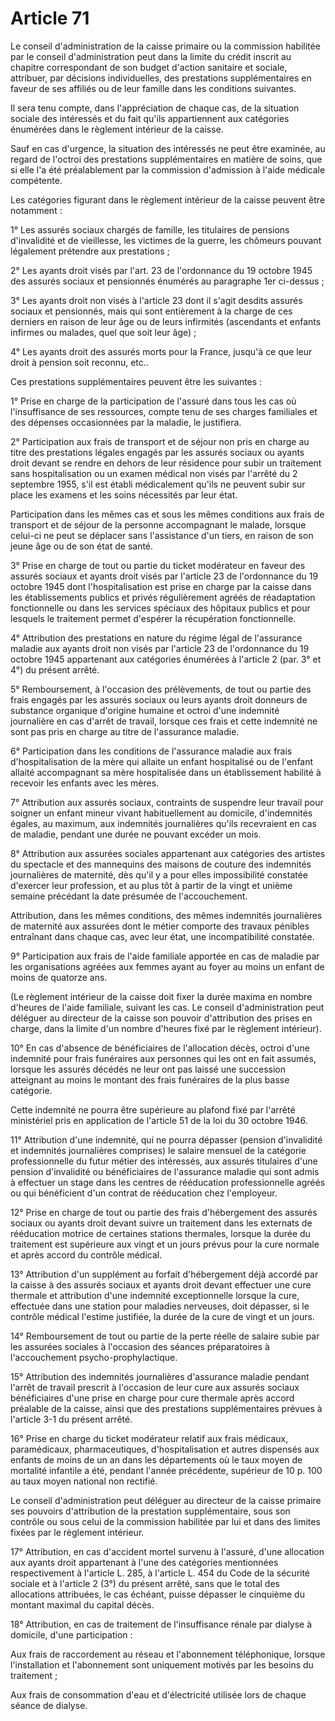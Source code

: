 # Article 71

Le conseil d'administration de la caisse primaire ou la commission habilitée par le conseil d'administration peut dans la limite du crédit inscrit au chapitre correspondant de son budget d'action sanitaire et sociale, attribuer, par décisions individuelles, des prestations supplémentaires en faveur de ses affiliés ou de leur famille dans les conditions suivantes.

Il sera tenu compte, dans l'appréciation de chaque cas, de la situation sociale des intéressés et du fait qu'ils appartiennent aux catégories énumérées dans le règlement intérieur de la caisse.

Sauf en cas d'urgence, la situation des intéressés ne peut être examinée, au regard de l'octroi des prestations supplémentaires en matière de soins, que si elle l'a été préalablement par la commission d'admission à l'aide médicale compétente.

Les catégories figurant dans le règlement intérieur de la caisse peuvent être notamment :

1° Les assurés sociaux chargés de famille, les titulaires de pensions d'invalidité et de vieillesse, les victimes de la guerre, les chômeurs pouvant légalement prétendre aux prestations ;

2° Les ayants droit visés par l'art. 23 de l'ordonnance du 19 octobre 1945 des assurés sociaux et pensionnés énumérés au paragraphe 1er ci-dessus ;

3° Les ayants droit non visés à l'article 23 dont il s'agit desdits assurés sociaux et pensionnés, mais qui sont entièrement à la charge de ces derniers en raison de leur âge ou de leurs infirmités (ascendants et enfants infirmes ou malades, quel que soit leur âge) ;

4° Les ayants droit des assurés morts pour la France, jusqu'à ce que leur droit à pension soit reconnu, etc..

Ces prestations supplémentaires peuvent être les suivantes :

1° Prise en charge de la participation de l'assuré dans tous les cas où l'insuffisance de ses ressources, compte tenu de ses charges familiales et des dépenses occasionnées par la maladie, le justifiera.

2° Participation aux frais de transport et de séjour non pris en charge au titre des prestations légales engagés par les assurés sociaux ou ayants droit devant se rendre en dehors de leur résidence pour subir un traitement sans hospitalisation ou un examen médical non visés par l'arrêté du 2 septembre 1955, s'il est établi médicalement qu'ils ne peuvent subir sur place les examens et les soins nécessités par leur état.

Participation dans les mêmes cas et sous les mêmes conditions aux frais de transport et de séjour de la personne accompagnant le malade, lorsque celui-ci ne peut se déplacer sans l'assistance d'un tiers, en raison de son jeune âge ou de son état de santé.

3° Prise en charge de tout ou partie du ticket modérateur en faveur des assurés sociaux et ayants droit visés par l'article 23 de l'ordonnance du 19 octobre 1945 dont l'hospitalisation est prise en charge par la caisse dans les établissements publics et privés régulièrement agréés de réadaptation fonctionnelle ou dans les services spéciaux des hôpitaux publics et pour lesquels le traitement permet d'espérer la récupération fonctionnelle.

4° Attribution des prestations en nature du régime légal de l'assurance maladie aux ayants droit non visés par l'article 23 de l'ordonnance du 19 octobre 1945 appartenant aux catégories énumérées à l'article 2 (par. 3° et 4°) du présent arrêté.

5° Remboursement, à l'occasion des prélèvements, de tout ou partie des frais engagés par les assurés sociaux ou leurs ayants droit donneurs de substance organique d'origine humaine et octroi d'une indemnité journalière en cas d'arrêt de travail, lorsque ces frais et cette indemnité ne sont pas pris en charge au titre de l'assurance maladie.

6° Participation dans les conditions de l'assurance maladie aux frais d'hospitalisation de la mère qui allaite un enfant hospitalisé ou de l'enfant allaité accompagnant sa mère hospitalisée dans un établissement habilité à recevoir les enfants avec les mères.

7° Attribution aux assurés sociaux, contraints de suspendre leur travail pour soigner un enfant mineur vivant habituellement au domicile, d'indemnités égales, au maximum, aux indemnités journalières qu'ils recevraient en cas de maladie, pendant une durée ne pouvant excéder un mois.

8° Attribution aux assurées sociales appartenant aux catégories des artistes du spectacle et des mannequins des maisons de couture des indemnités journalières de maternité, dès qu'il y a pour elles impossibilité constatée d'exercer leur profession, et au plus tôt à partir de la vingt et unième semaine précédant la date présumée de l'accouchement.

Attribution, dans les mêmes conditions, des mêmes indemnités journalières de maternité aux assurées dont le métier comporte des travaux pénibles entraînant dans chaque cas, avec leur état, une incompatibilité constatée.

9° Participation aux frais de l'aide familiale apportée en cas de maladie par les organisations agréées aux femmes ayant au foyer au moins un enfant de moins de quatorze ans.

(Le règlement intérieur de la caisse doit fixer la durée maxima en nombre d'heures de l'aide familiale, suivant les cas. Le conseil d'administration peut déléguer au directeur de la caisse son pouvoir d'attribution des prises en charge, dans la limite d'un nombre d'heures fixé par le règlement intérieur).

10° En cas d'absence de bénéficiaires de l'allocation décès, octroi d'une indemnité pour frais funéraires aux personnes qui les ont en fait assumés, lorsque les assurés décédés ne leur ont pas laissé une succession atteignant au moins le montant des frais funéraires de la plus basse catégorie.

Cette indemnité ne pourra être supérieure au plafond fixé par l'arrêté ministériel pris en application de l'article 51 de la loi du 30 octobre 1946.

11° Attribution d'une indemnité, qui ne pourra dépasser (pension d'invalidité et indemnités journalières comprises) le salaire mensuel de la catégorie professionnelle du futur métier des intéressés, aux assurés titulaires d'une pension d'invalidité ou bénéficiaires de l'assurance maladie qui sont admis à effectuer un stage dans les centres de rééducation professionnelle agréés ou qui bénéficient d'un contrat de rééducation chez l'employeur.

12° Prise en charge de tout ou partie des frais d'hébergement des assurés sociaux ou ayants droit devant suivre un traitement dans les externats de rééducation motrice de certaines stations thermales, lorsque la durée du traitement est supérieure aux vingt et un jours prévus pour la cure normale et après accord du contrôle médical.

13° Attribution d'un supplément au forfait d'hébergement déjà accordé par la caisse à des assurés sociaux et ayants droit devant effectuer une cure thermale et attribution d'une indemnité exceptionnelle lorsque la cure, effectuée dans une station pour maladies nerveuses, doit dépasser, si le contrôle médical l'estime justifiée, la durée de la cure de vingt et un jours.

14° Remboursement de tout ou partie de la perte réelle de salaire subie par les assurées sociales à l'occasion des séances préparatoires à l'accouchement psycho-prophylactique.

15° Attribution des indemnités journalières d'assurance maladie pendant l'arrêt de travail prescrit à l'occasion de leur cure aux assurés sociaux bénéficiaires d'une prise en charge pour cure thermale après accord préalable de la caisse, ainsi que des prestations supplémentaires prévues à l'article 3-1 du présent arrêté.

16° Prise en charge du ticket modérateur relatif aux frais médicaux, paramédicaux, pharmaceutiques, d'hospitalisation et autres dispensés aux enfants de moins de un an dans les départements où le taux moyen de mortalité infantile a été, pendant l'année précédente, supérieur de 10 p. 100 au taux moyen national non rectifié.

Le conseil d'administration peut déléguer au directeur de la caisse primaire ses pouvoirs d'attribution de la prestation supplémentaire, sous son contrôle ou sous celui de la commission habilitée par lui et dans des limites fixées par le règlement intérieur.

17° Attribution, en cas d'accident mortel survenu à l'assuré, d'une allocation aux ayants droit appartenant à l'une des catégories mentionnées respectivement à l'article L. 285, à l'article L. 454 du Code de la sécurité sociale et à l'article 2 (3°) du présent arrêté, sans que le total des allocations attribuées, le cas échéant, puisse dépasser le cinquième du montant maximal du capital décès.

18° Attribution, en cas de traitement de l'insuffisance rénale par dialyse à domicile, d'une participation :

Aux frais de raccordement au réseau et l'abonnement téléphonique, lorsque l'installation et l'abonnement sont uniquement motivés par les besoins du traitement ;

Aux frais de consommation d'eau et d'électricité utilisée lors de chaque séance de dialyse.
